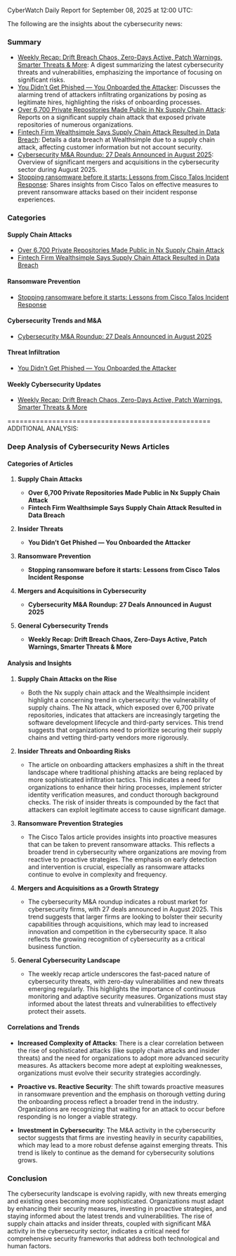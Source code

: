 CyberWatch Daily Report for September 08, 2025 at 12:00 UTC:

The following are the insights about the cybersecurity news:

### Summary
- [Weekly Recap: Drift Breach Chaos, Zero-Days Active, Patch Warnings, Smarter Threats & More](https://thehackernews.com/2025/09/weekly-recap-drift-breach-chaos-zero.html): A digest summarizing the latest cybersecurity threats and vulnerabilities, emphasizing the importance of focusing on significant risks.
- [You Didn’t Get Phished — You Onboarded the Attacker](https://thehackernews.com/2025/09/you-didnt-get-phished-you-onboarded.html): Discusses the alarming trend of attackers infiltrating organizations by posing as legitimate hires, highlighting the risks of onboarding processes.
- [Over 6,700 Private Repositories Made Public in Nx Supply Chain Attack](https://www.securityweek.com/over-6700-private-repositories-made-public-in-nx-supply-chain-attack/): Reports on a significant supply chain attack that exposed private repositories of numerous organizations.
- [Fintech Firm Wealthsimple Says Supply Chain Attack Resulted in Data Breach](https://www.securityweek.com/fintech-firm-wealthsimple-says-supply-chain-attack-resulted-in-data-breach/): Details a data breach at Wealthsimple due to a supply chain attack, affecting customer information but not account security.
- [Cybersecurity M&A Roundup: 27 Deals Announced in August 2025](https://www.securityweek.com/cybersecurity-ma-roundup-27-deals-announced-in-august-2025/): Overview of significant mergers and acquisitions in the cybersecurity sector during August 2025.
- [Stopping ransomware before it starts: Lessons from Cisco Talos Incident Response](https://blog.talosintelligence.com/stopping-ransomware-before-it-starts/): Shares insights from Cisco Talos on effective measures to prevent ransomware attacks based on their incident response experiences.

### Categories
#### Supply Chain Attacks
- [Over 6,700 Private Repositories Made Public in Nx Supply Chain Attack](https://www.securityweek.com/over-6700-private-repositories-made-public-in-nx-supply-chain-attack/)
- [Fintech Firm Wealthsimple Says Supply Chain Attack Resulted in Data Breach](https://www.securityweek.com/fintech-firm-wealthsimple-says-supply-chain-attack-resulted-in-data-breach/)

#### Ransomware Prevention
- [Stopping ransomware before it starts: Lessons from Cisco Talos Incident Response](https://blog.talosintelligence.com/stopping-ransomware-before-it-starts/)

#### Cybersecurity Trends and M&A
- [Cybersecurity M&A Roundup: 27 Deals Announced in August 2025](https://www.securityweek.com/cybersecurity-ma-roundup-27-deals-announced-in-august-2025/)

#### Threat Infiltration
- [You Didn’t Get Phished — You Onboarded the Attacker](https://thehackernews.com/2025/09/you-didnt-get-phished-you-onboarded.html)

#### Weekly Cybersecurity Updates
- [Weekly Recap: Drift Breach Chaos, Zero-Days Active, Patch Warnings, Smarter Threats & More](https://thehackernews.com/2025/09/weekly-recap-drift-breach-chaos-zero.html)

==================================================
ADDITIONAL ANALYSIS:

### Deep Analysis of Cybersecurity News Articles

#### Categories of Articles

1. **Supply Chain Attacks**
   - **Over 6,700 Private Repositories Made Public in Nx Supply Chain Attack**
   - **Fintech Firm Wealthsimple Says Supply Chain Attack Resulted in Data Breach**

2. **Insider Threats**
   - **You Didn’t Get Phished — You Onboarded the Attacker**

3. **Ransomware Prevention**
   - **Stopping ransomware before it starts: Lessons from Cisco Talos Incident Response**

4. **Mergers and Acquisitions in Cybersecurity**
   - **Cybersecurity M&A Roundup: 27 Deals Announced in August 2025**

5. **General Cybersecurity Trends**
   - **Weekly Recap: Drift Breach Chaos, Zero-Days Active, Patch Warnings, Smarter Threats & More**

#### Analysis and Insights

1. **Supply Chain Attacks on the Rise**
   - Both the Nx supply chain attack and the Wealthsimple incident highlight a concerning trend in cybersecurity: the vulnerability of supply chains. The Nx attack, which exposed over 6,700 private repositories, indicates that attackers are increasingly targeting the software development lifecycle and third-party services. This trend suggests that organizations need to prioritize securing their supply chains and vetting third-party vendors more rigorously.

2. **Insider Threats and Onboarding Risks**
   - The article on onboarding attackers emphasizes a shift in the threat landscape where traditional phishing attacks are being replaced by more sophisticated infiltration tactics. This indicates a need for organizations to enhance their hiring processes, implement stricter identity verification measures, and conduct thorough background checks. The risk of insider threats is compounded by the fact that attackers can exploit legitimate access to cause significant damage.

3. **Ransomware Prevention Strategies**
   - The Cisco Talos article provides insights into proactive measures that can be taken to prevent ransomware attacks. This reflects a broader trend in cybersecurity where organizations are moving from reactive to proactive strategies. The emphasis on early detection and intervention is crucial, especially as ransomware attacks continue to evolve in complexity and frequency.

4. **Mergers and Acquisitions as a Growth Strategy**
   - The cybersecurity M&A roundup indicates a robust market for cybersecurity firms, with 27 deals announced in August 2025. This trend suggests that larger firms are looking to bolster their security capabilities through acquisitions, which may lead to increased innovation and competition in the cybersecurity space. It also reflects the growing recognition of cybersecurity as a critical business function.

5. **General Cybersecurity Landscape**
   - The weekly recap article underscores the fast-paced nature of cybersecurity threats, with zero-day vulnerabilities and new threats emerging regularly. This highlights the importance of continuous monitoring and adaptive security measures. Organizations must stay informed about the latest threats and vulnerabilities to effectively protect their assets.

#### Correlations and Trends

- **Increased Complexity of Attacks**: There is a clear correlation between the rise of sophisticated attacks (like supply chain attacks and insider threats) and the need for organizations to adopt more advanced security measures. As attackers become more adept at exploiting weaknesses, organizations must evolve their security strategies accordingly.

- **Proactive vs. Reactive Security**: The shift towards proactive measures in ransomware prevention and the emphasis on thorough vetting during the onboarding process reflect a broader trend in the industry. Organizations are recognizing that waiting for an attack to occur before responding is no longer a viable strategy.

- **Investment in Cybersecurity**: The M&A activity in the cybersecurity sector suggests that firms are investing heavily in security capabilities, which may lead to a more robust defense against emerging threats. This trend is likely to continue as the demand for cybersecurity solutions grows.

### Conclusion

The cybersecurity landscape is evolving rapidly, with new threats emerging and existing ones becoming more sophisticated. Organizations must adapt by enhancing their security measures, investing in proactive strategies, and staying informed about the latest trends and vulnerabilities. The rise of supply chain attacks and insider threats, coupled with significant M&A activity in the cybersecurity sector, indicates a critical need for comprehensive security frameworks that address both technological and human factors.